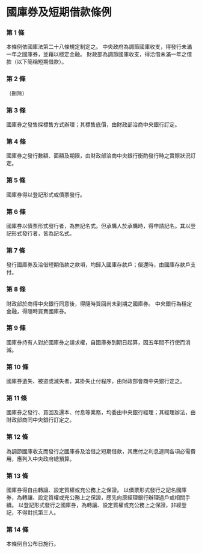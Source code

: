 # 國庫券及短期借款條例

### 第 1 條

本條例依國庫法第二十八條規定制定之。
中央政府為調節國庫收支，得發行未滿一年之國庫券，並藉以穩定金融。
財政部為調節國庫收支，得洽借未滿一年之借款（以下簡稱短期借款）。

### 第 2 條

（刪除）

### 第 3 條

國庫券之發售採標售方式辦理；其標售底價，由財政部洽商中央銀行訂定。

### 第 4 條

國庫券之發行數額、面額及期限，由財政部洽商中央銀行衡酌發行時之實際狀況訂定。

### 第 5 條

國庫券得以登記形式或債票發行。

### 第 6 條

國庫券以債票形式發行者，為無記名式。但承購人於承購時，得申請記名。其以登記形式發行者，皆為記名式。

### 第 7 條

發行國庫券及洽借短期借款之款項，均歸入國庫存款戶；償還時，由國庫存款戶支付。

### 第 8 條

財政部於商得中央銀行同意後，得隨時買回尚未到期之國庫券。
中央銀行為穩定金融，得隨時買賣國庫券。

### 第 9 條

國庫券持有人對於國庫券之請求權，自國庫券到期日起算，因五年間不行使而消滅。

### 第 10 條

國庫券遺失、被盜或滅失者，其掛失止付程序，由財政部會商中央銀行定之。

### 第 11 條

國庫券之發行、買回及還本、付息等業務，均委由中央銀行經理；其經理辦法，由財政部商同中央銀行訂定之。

### 第 12 條

為調節國庫收支而發行之國庫券及洽借之短期借款，其應付之利息連同各項必需費用，應列入中央政府總預算。

### 第 13 條

國庫券得自由轉讓、設定質權或充公務上之保證。
以債票形式發行之記名國庫券，為轉讓、設定質權或充公務上之保證，應先向原經理銀行辦理過戶或相關手續。
以登記形式發行之國庫券，為轉讓、設定質權或充公務上之保證，非經登記，不得對抗第三人。

### 第 14 條

本條例自公布日施行。
